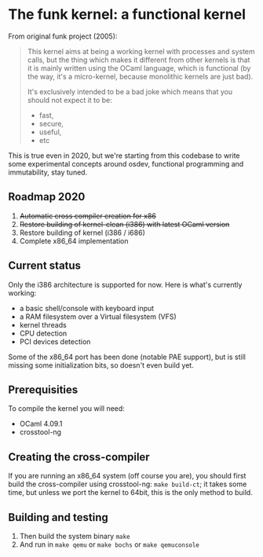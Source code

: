 # The funk kernel: a functional kernel

From original funk project (2005):

> This kernel aims at being a working kernel with processes
> and system calls, but the thing which makes it different
> from other kernels is that it is mainly written using
> the OCaml language, which is functional (by the way, it's
> a micro-kernel, because monolithic kernels are just bad).
> 
> It's exclusively intended to be a bad joke which means that
> you should not expect it to be:
> - fast,
> - secure,
> - useful,
> - etc

This is true even in 2020, but we're starting from this codebase
to write some experimental concepts around osdev, functional programming
and immutability, stay tuned.

## Roadmap 2020

1. ~~Automatic cross compiler creation for x86~~
2. ~~Restore building of kernel-clean (i386) with latest OCaml version~~
3. Restore building of kernel (i386 / i686)
4. Complete x86_64 implementation

## Current status

Only the i386 architecture is supported for now. Here is what's
currently working:
- a basic shell/console with keyboard input
- a RAM filesystem over a Virtual filesystem (VFS)
- kernel threads
- CPU detection
- PCI devices detection

Some of the x86_64 port has been done (notable PAE support), but is still
missing some initialization bits, so doesn't even build yet.

## Prerequisities

To compile the kernel you will need:

- OCaml 4.09.1
- crosstool-ng

## Creating the cross-compiler

If you are running an x86_64 system (off course you are), you should first 
build the cross-compiler using crosstool-ng: ```make build-ct```; it takes 
some time, but unless we port the kernel to 64bit, this is the only method 
to build.


## Building and testing

1. Then build the system binary ```make```
2. And run in ```make qemu``` or ```make bochs``` or ```make qemuconsole```
